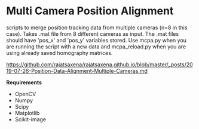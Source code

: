 # Multi Camera Position Alignment

scripts to merge position tracking data from multiple cameras (n=8 in this case). Takes .mat file from 8 different cameras as input. The .mat files should have 'pos_x' and 'pos_y' variables stored. Use mcpa.py when you are running the script with a new data and mcpa_reload.py when you are using already saved homography matrices.

https://github.com/rajatsaxena/rajatsaxena.github.io/blob/master/_posts/2019-07-26-Position-Data-Alignment-Multiple-Cameras.md


**Requirements**
- OpenCV
- Numpy
- Scipy
- Matplotlib
- Scikit-image
